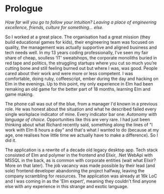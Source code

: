 # Prologue

_How far will you go to follow your intuition? Leaving a place of engineering excellence, friends, culture for something... else._

So I worked at a great place. The organisation had a great mission (they build educational games for kids), their engineering team was focused on quality, the management was actually supportive and aligned business and tech needs well. In my 13 years coding professionally, I’ve seen my fair share of cheap, soulless ‘IT’ sweatshops, the corporate monoliths buried in red tape and politics, the struggling startups where you cut so much you’re cutting bone and still feeling burned out but where I was, was good. People cared about their work and were more or less competent. I was comfortable, doing ruby, coffeescript, ember during the day and hacking on Elm in the evenings.
Up to this point, my only experience in Elm had been remaking an old game for the better part of 18 months, learning Elm and game making.

The phone call was out of the blue, from a manager I'd known in a previous role. He was honest about the situation and what he described failed every single workplace indicator of mine. Every indicator bar one: _Autonomy with language of choice_. Opportunities like this are very rare. I had just been thinking about what Richard recently said, something along the lines of "I work with Elm 8 hours a day" and that's what I wanted to do (because at my age, one realises how little time we actually have to make a difference). So I did it.

The application is a rewrite of a decade old legacy desktop app. Tech stack consisted of Elm and polymer in the frontend and Elixir, .Net WebApi with MSSQL in the back, as is common with corporate entities (wait what Elixir? More on that later). The job vacancy was made possible by their lead (and sole) frontend developer abandoning the project halfway, leaving the company scrambling for resources. The application was already at 16k LoC and I was coming in as the 'Elm expert', meaning they couldn't find anyone else with any experience in this strange and exotic language.

